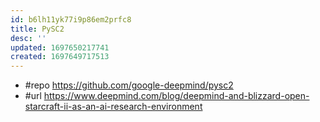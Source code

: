 ```yaml
---
id: b6lh11yk77i9p86em2prfc8
title: PySC2
desc: ''
updated: 1697650217741
created: 1697649717513
---
```


- #repo https://github.com/google-deepmind/pysc2
- #url https://www.deepmind.com/blog/deepmind-and-blizzard-open-starcraft-ii-as-an-ai-research-environment 